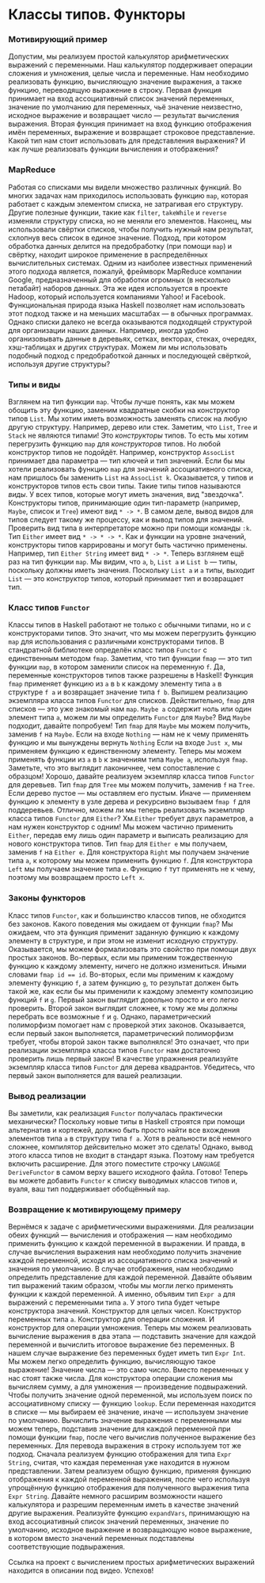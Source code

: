 Классы типов. Функторы
===

### Мотивирующий пример

Допустим, мы реализуем простой калькулятор арифметических выражений с переменными.
Наш калькулятор поддерживает операции сложения и умножения, целые числа и переменные.
Нам необходимо реализовать функцию, вычисляющую значение выражения,
а также функцию, переводящую выражение в строку.
Первая функция принимает на вход ассоциативный список значений переменных, значение по умолчанию для переменных, чьё значение неизвестно,
исходное выражение и возвращает число — результат вычисления выражения.
Вторая функция принимает на вход функцию отображения имён переменных, выражение и возвращает строковое представление.
Какой тип нам стоит использовать для представления выражения?
И как лучше реализовать функции вычисления и отображения?

### MapReduce

Работая со списками мы видели множество различных функций.
Во многих задачах нам приходилось использовать функцию `map`, которая работает с каждым элементом списка, не затрагивая его структуру.
Другие полезные функции, такие как `filter`, `takeWhile` и `reverse` изменяли структуру списка, но не меняли его элементов.
Наконец, мы использовали свёртки списков, чтобы получить нужный нам результат, схлопнув весь список в единое значение.
Подход, при котором обработка данных делится на предобработку (при помощи `map`) и свёртку, находит широкое применение в распределённых вычислительных системах.
Одним из наиболее известных применений этого подхода является, пожалуй, фреймворк MapReduce компании Google, предназначенный для обработки огромных (в несколько петабайт) наборов данных.
Эта же идея используется в проекте Hadoop, который используется компаниями Yahoo! и Facebook.
Функциональная природа языка Haskell позволяет нам использовать этот подход также и на меньших масштабах — в обычных программах.
Однако списки далеко не всегда оказываются подходящей структурой для организации наших данных.
Например, иногда удобно организовывать данные в деревьях, сетках, векторах, стеках, очередях, хэш-таблицах и других структурах.
Можем ли мы использовать подобный подход с предобработкой данных и последующей свёрткой, используя другие структуры?

### Типы и виды

Взглянем на тип функции `map`.
Чтобы лучше понять, как мы можем обощить эту функцию, заменим квадратные скобки на конструктор типов `List`.
Мы хотим иметь возможность заменять список на любую другую структуру.
Например, дерево или стек.
Заметим, что `List`, `Tree` и `Stack` не являются типами! Это *конструкторы* типов.
То есть мы хотим перегрузить функцию `map` для *конструкторов* типов.
Но любой конструктор типов не подойдёт.
Например, конструктор `AssocList` принимает два параметра — тип ключей и тип значений.
Если бы мы хотели реализовать функцию `map` для значений ассоциативного списка, нам пришлось бы заменить `List` на `AssocList k`.
Оказывается, у типов и конструкторов типов есть свои типы. Такие типы типов называются *виды*.
У всех типов, которые могут иметь значения, вид "звездочка".
Конструкторы типов, принимающие один тип-параметр (например, `Maybe`, список и `Tree`) имеют вид `* -> *`.
В самом деле, вывод видов для типов следует такому же процессу, как и вывод типов для значений.
Проверить вид типа в интерпретаторе можно при помощи команды `:k`.
Тип `Either` имеет вид `* -> * -> *`.
Как и функции на уровне значений, конструкторы типов каррированы и могут быть частично применены.
Например, тип `Either String` имеет вид `* -> *`.
Теперь взглянем ещё раз на тип функции `map`.
Мы видим, что `a`, `b`, `List a` и `List b` — типы, поскольку должны иметь значения.
Поскольку `List a` и `a` типы, выходит `List` — это конструктор типов, который принимает тип и возвращает тип.

### Класс типов `Functor`

Классы типов в Haskell работают не только с обычными типами, но и с конструкторами типов.
Это значит, что мы можем перегрузить функцию `map` для использования с различными конструкторами типов.
В стандратной библиотеке определён класс типов `Functor` с единственным методом `fmap`.
Заметим, что тип функции `fmap` — это тип функции `map`, в котором заменили список на переменную `f`.
Да, переменные конструкторов типов также разрешены в Haskell!
Функция `fmap` применяет функцию из `a` в `b` к каждому элементу типа `a` в структуре `f a` и возвращает значение типа `f b`.
Выпишем реализацию экземпляра класса типов `Functor` для списков.
Действительно, `fmap` для списков — это уже знакомый нам `map`.
`Maybe a` содержит ноль или один элемент типа `a`, можем ли мы определить `Functor` для `Maybe`?
Вид `Maybe` подходит, давайте попробуем!
Тип `fmap` для `Maybe` мы можем получить, заменив `f` на `Maybe`.
Если на входе `Nothing` — нам не к чему применять функцию и мы вынуждены вернуть `Nothing`
Если на входе `Just x`, мы применяем функцию к единственному элементу.
Теперь мы можем применять функции из `a` в `b` к значениям типа `Maybe a`, используя `fmap`.
Заметьте, что это выглядит лаконичнее, чем сопоставление с образцом!
Хорошо, давайте реализуем экземпляр класса типов `Functor` для деревьев.
Тип `fmap` для `Tree` мы можем получить, заменив `f` на `Tree`.
Если дерево пустое — мы оставляем его пустым. Иначе — применяем функцию к элементу в узле дерева и рекурсивно вызываем `fmap f` для поддеревьев.
Отлично, можем ли мы теперь реализовать экземпляр класса типов `Functor` для `Either`?
Хм.`Either` требует двух параметров, а нам нужен конструктор с одним!
Мы можем частично применить `Either`, передав ему лишь один параметр и выписать реализацию для нового конструктора типов.
Тип `fmap` для `Either e` мы получаем, заменив `f` на `Either e`.
Для конструктора `Right` мы получаем значение типа `a`, к которому мы можем применить функцию `f`.
Для конструктора `Left` мы получаем значение типа `e`. Функцию `f` тут применять не к чему, поэтому мы возвращаем просто `Left x`.

### Законы функторов

Класс типов `Functor`, как и большинство классов типов, не обходится без законов.
Какого поведения мы ожидаем от функции `fmap`?
Мы ожидаем, что эта функция применит заданную функцию к каждому элементу в структуре, и при этом не изменит исходную структуру.
Оказывается, мы можем формализовать это свойство при помощи двух простых законов.
Во-первых, если мы применим тождественную функцию к каждому элементу, ничего не должно измениться.
Иными словами `fmap id == id`.
Во-вторых, если мы применим к каждому элементу функцию `f`, а затем функцию `g`, то результат должен быть такой же, как если бы мы применили к каждому элементу композицию функций `f` и `g`.
Первый закон выглядит довольно просто и его легко проверить.
Второй закон выглядит сложнее, к тому же мы должны перебрать все возможные `f` и `g`.
Однако, параметрический полиморфизм помогает нам с проверкой этих законов.
Оказывается, если первый закон выполняется, параметрический полиморфизм требует, чтобы второй закон также выполнялся!
Это означает, что при реализации экземпляра класса типов `Functor` нам достаточно проверить лишь первый закон!
В качестве упражнения реализуйте экземпляр класса типов `Functor` для дерева квадрантов.
Убедитесь, что первый закон выполняется для вашей реализации.

### Вывод реализации

Вы заметили, как реализация `Functor` получалась практически механически?
Поскольку новые типы в Haskell строятся при помощи альтернатив и кортежей, должно быть просто найти все вхождения элементов типа `a` в структуру типа `f a`. Хотя в реальности всё немного сложнее, компилятор дейсвительно может это сделать!
Однако, вывод этого класса типов не входит в стандарт языка. Поэтому нам требуется включить расширение.
Для этого поместите строчку `LANGUAGE DeriveFunctor` в самом верху вашего исходного файла.
Готово! Теперь вы можете добавить `Functor` к списку выводимых классов типов и, вуаля, ваш тип поддерживает обобщённый `map`.

### Возвращение к мотивирующему примеру

Вернёмся к задаче с арифметическими выражениями.
Для реализации обеих функций — вычисления и отображения — нам необходимо применить функцию к каждой переменной в выражении.
И правда, в случае вычисления выражения нам необходимо получить значение каждой переменной, исходя из ассоциативного списка значений и значения по умолчанию. В случае отображения, нам необходимо определить представление для каждой переменной.
Давайте объявим тип выражений таким образом, чтобы мы могли легко применять функции к каждой переменной.
А именно, объявим тип `Expr a` для выражений с переменными типа `a`. У этого типа будет четыре конструктора значений.
Конструктор для целых чисел. Конструктор переменных типа `a`. Конструктор для операции сложения. И конструктор для операции умножения.
Теперь мы можем реализовать вычисление выражения в два этапа — подставить значение для каждой переменной и вычислить итоговое выражение без переменных.
В нашем случае выражение без переменных будет иметь тип `Expr Int`. Мы можем легко определить функцию, вычисляющую такое выражение!
Значение числа — это само число. Вместо переменных у нас стоят также числа.
Для конструктора операции сложения мы вычисляем сумму, а для умножения — произведение подвыражений.
Чтобы получить значение одной переменной, мы используем поиск по ассоциативному списку — функцию `lookup`.
Если переменная находится в списке — мы выбираем её значение, иначе — используем значение по умолчанию.
Вычислить значение выражения с переменными мы можем теперь, подставив значение для каждой переменной при помощи функции `fmap`, после чего вычислив полученное выражение без переменных.
Для перевода выражения в строку используем тот же подход. Сначала реализуем функцию отображения для типа `Expr String`, считая, что каждая переменная уже находится в нужном представлении.
Затем реализуем общую функцию, применяя функцию отображения к каждой переменной выражения, после чего используя упрощённую функцию отображения для полученного выражения типа `Expr String`.
Давайте немного расширим возможности нашего калькулятора и разрешим переменным иметь в качестве значений другие выражения.
Реализуйте функцию `expandVars`, принимающую на вход ассоциативный список значений переменных, значение по умолчанию, исходное выражение и возвращающую новое выражение, в котором вместо значений переменных подставлены соответствующие подвыражения.

Ссылка на проект с вычислением простых арифметических выражений находится в описании под видео.
Успехов!
